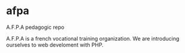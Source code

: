 # afpa
A.F.P.A pedagogic repo

A.F.P.A is a french vocational training organization.
We are introducing ourselves to web develoment with PHP.